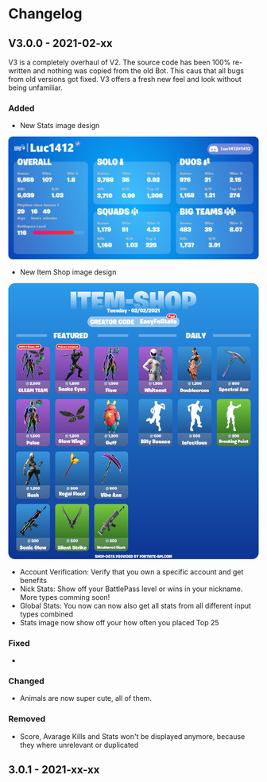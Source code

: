 # Changelog

## V3.0.0 - 2021-02-xx

V3 is a completely overhaul of V2. The source code has been 100% re-written and nothing was copied from the old Bot. This caus that all bugs from old versions got fixed. V3 offers a fresh new feel and look without being unfamiliar.

### Added

* New Stats image design  

![New Stats Image](.gitbook/assets/stats.png)

* New Item Shop image design

![](.gitbook/assets/2021_02_02_en.png)

* Account Verification: Verify that you own a specific account and get benefits
* Nick Stats: Show off your BattlePass level or wins in your nickname. More types comming soon!
* Global Stats: You now can now also get all stats from all different input types combined
* Stats image now show off your how often you placed Top 25

### Fixed

* 
### Changed

* Animals are now super cute, all of them.

### Removed

* Score, Avarage Kills and Stats won't be displayed anymore, because they where unrelevant or duplicated 

## 3.0.1 - 2021-xx-xx



